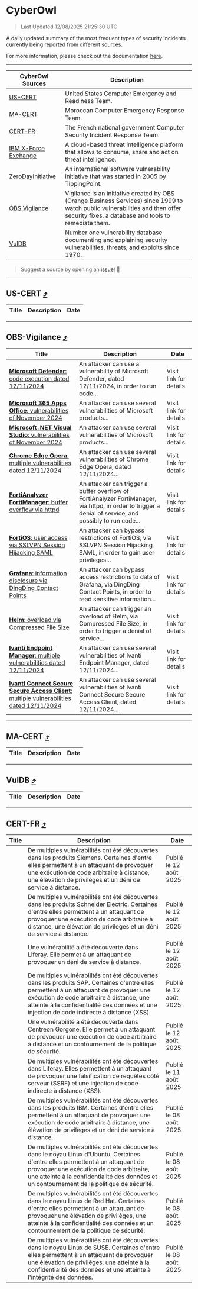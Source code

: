 
 <div id='top'></div>

# CyberOwl

 > Last Updated 12/08/2025 21:25:30 UTC
 
 A daily updated summary of the most frequent types of security incidents currently being reported from different sources.
 
 For more information, please check out the documentation [here](./docs/README.md).
 
 ---
 |CyberOwl Sources|Description|
 |---|---|
 |[US-CERT](#us-cert-arrow_heading_up)|United States Computer Emergency and Readiness Team.|
 |[MA-CERT](#ma-cert-arrow_heading_up)|Moroccan Computer Emergency Response Team.|
 |[CERT-FR](#cert-fr-arrow_heading_up)|The French national government Computer Security Incident Response Team.|
 |[IBM X-Force Exchange](#ibmcloud-arrow_heading_up)|A cloud-based threat intelligence platform that allows to consume, share and act on threat intelligence.|
 |[ZeroDayInitiative](#zerodayinitiative-arrow_heading_up)|An international software vulnerability initiative that was started in 2005 by TippingPoint.|
 |[OBS Vigilance](#obs-vigilance-arrow_heading_up)|Vigilance is an initiative created by OBS (Orange Business Services) since 1999 to watch public vulnerabilities and then offer security fixes, a database and tools to remediate them.|
 |[VulDB](#vuldb-arrow_heading_up)|Number one vulnerability database documenting and explaining security vulnerabilities, threats, and exploits since 1970.|
 
 > Suggest a source by opening an [issue](https://github.com/karimhabush/cyberowl/issues)! :raised_hands:
 ---

## US-CERT [:arrow_heading_up:](#cyberowl)

 |Title|Description|Date|
 |---|---|---|
 
 ---

## OBS-Vigilance [:arrow_heading_up:](#cyberowl)

 |Title|Description|Date|
 |---|---|---|
 |[<a href="https://vigilance.fr/vulnerability/Microsoft-Defender-code-execution-dated-12-11-2024-45621" class="noirorange"><b>Microsoft Defender</b>: code execution dated 12/11/2024</a>](https://vigilance.fr/vulnerability/Microsoft-Defender-code-execution-dated-12-11-2024-45621)|An attacker can use a vulnerability of Microsoft Defender, dated 12/11/2024, in order to run code...|Visit link for details|
 |[<a href="https://vigilance.fr/vulnerability/Microsoft-365-Apps-Office-vulnerabilities-of-November-2024-45620" class="noirorange"><b>Microsoft 365 Apps  Office</b>: vulnerabilities of November 2024</a>](https://vigilance.fr/vulnerability/Microsoft-365-Apps-Office-vulnerabilities-of-November-2024-45620)|An attacker can use several vulnerabilities of Microsoft products...|Visit link for details|
 |[<a href="https://vigilance.fr/vulnerability/Microsoft-NET-Visual-Studio-vulnerabilities-of-November-2024-45619" class="noirorange"><b>Microsoft .NET  Visual Studio</b>: vulnerabilities of November 2024</a>](https://vigilance.fr/vulnerability/Microsoft-NET-Visual-Studio-vulnerabilities-of-November-2024-45619)|An attacker can use several vulnerabilities of Microsoft products...|Visit link for details|
 |[<a href="https://vigilance.fr/vulnerability/Chrome-Edge-Opera-multiple-vulnerabilities-dated-12-11-2024-45618" class="noirorange"><b>Chrome  Edge  Opera</b>: multiple vulnerabilities dated 12/11/2024</a>](https://vigilance.fr/vulnerability/Chrome-Edge-Opera-multiple-vulnerabilities-dated-12-11-2024-45618)|An attacker can use several vulnerabilities of Chrome  Edge  Opera, dated 12/11/2024...|Visit link for details|
 |[<a href="https://vigilance.fr/vulnerability/FortiAnalyzer-FortiManager-buffer-overflow-via-httpd-45612" class="noirorange"><b>FortiAnalyzer  FortiManager</b>: buffer overflow via httpd</a>](https://vigilance.fr/vulnerability/FortiAnalyzer-FortiManager-buffer-overflow-via-httpd-45612)|An attacker can trigger a buffer overflow of FortiAnalyzer  FortiManager, via httpd, in order to trigger a denial of service, and possibly to run code...|Visit link for details|
 |[<a href="https://vigilance.fr/vulnerability/FortiOS-user-access-via-SSLVPN-Session-Hijacking-SAML-45603" class="noirorange"><b>FortiOS</b>: user access via SSLVPN Session Hijacking SAML</a>](https://vigilance.fr/vulnerability/FortiOS-user-access-via-SSLVPN-Session-Hijacking-SAML-45603)|An attacker can bypass restrictions of FortiOS, via SSLVPN Session Hijacking SAML, in order to gain user privileges...|Visit link for details|
 |[<a href="https://vigilance.fr/vulnerability/Grafana-information-disclosure-via-DingDing-Contact-Points-47420" class="noirorange"><b>Grafana</b>: information disclosure via DingDing Contact Points</a>](https://vigilance.fr/vulnerability/Grafana-information-disclosure-via-DingDing-Contact-Points-47420)|An attacker can bypass access restrictions to data of Grafana, via DingDing Contact Points, in order to read sensitive information...|Visit link for details|
 |[<a href="https://vigilance.fr/vulnerability/Helm-overload-via-Compressed-File-Size-47419" class="noirorange"><b>Helm</b>: overload via Compressed File Size</a>](https://vigilance.fr/vulnerability/Helm-overload-via-Compressed-File-Size-47419)|An attacker can trigger an overload of Helm, via Compressed File Size, in order to trigger a denial of service...|Visit link for details|
 |[<a href="https://vigilance.fr/vulnerability/Ivanti-Endpoint-Manager-multiple-vulnerabilities-dated-12-11-2024-45599" class="noirorange"><b>Ivanti Endpoint Manager</b>: multiple vulnerabilities dated 12/11/2024</a>](https://vigilance.fr/vulnerability/Ivanti-Endpoint-Manager-multiple-vulnerabilities-dated-12-11-2024-45599)|An attacker can use several vulnerabilities of Ivanti Endpoint Manager, dated 12/11/2024...|Visit link for details|
 |[<a href="https://vigilance.fr/vulnerability/Ivanti-Connect-Secure-Secure-Access-Client-multiple-vulnerabilities-dated-12-11-2024-45598" class="noirorange"><b>Ivanti Connect Secure  Secure Access Client</b>: multiple vulnerabilities dated 12/11/2024</a>](https://vigilance.fr/vulnerability/Ivanti-Connect-Secure-Secure-Access-Client-multiple-vulnerabilities-dated-12-11-2024-45598)|An attacker can use several vulnerabilities of Ivanti Connect Secure  Secure Access Client, dated 12/11/2024...|Visit link for details|
 
 ---

## MA-CERT [:arrow_heading_up:](#cyberowl)

 |Title|Description|Date|
 |---|---|---|
 
 ---

## VulDB [:arrow_heading_up:](#cyberowl)

 |Title|Description|Date|
 |---|---|---|
 
 ---

## CERT-FR [:arrow_heading_up:](#cyberowl)

 |Title|Description|Date|
 |---|---|---|
 |[](https://www.cert.ssi.gouv.fr/avis/CERTFR-2025-AVI-0677/)|De multiples vulnérabilités ont été découvertes dans les produits Siemens. Certaines d'entre elles permettent à un attaquant de provoquer une exécution de code arbitraire à distance, une élévation de privilèges et un déni de service à distance.|Publié le 12 août 2025|
 |[](https://www.cert.ssi.gouv.fr/avis/CERTFR-2025-AVI-0676/)|De multiples vulnérabilités ont été découvertes dans les produits Schneider Electric. Certaines d'entre elles permettent à un attaquant de provoquer une exécution de code arbitraire à distance, une élévation de privilèges et un déni de service à distance.|Publié le 12 août 2025|
 |[](https://www.cert.ssi.gouv.fr/avis/CERTFR-2025-AVI-0675/)|Une vulnérabilité a été découverte dans Liferay. Elle permet à un attaquant de provoquer un déni de service à distance.|Publié le 12 août 2025|
 |[](https://www.cert.ssi.gouv.fr/avis/CERTFR-2025-AVI-0674/)|De multiples vulnérabilités ont été découvertes dans les produits SAP. Certaines d'entre elles permettent à un attaquant de provoquer une exécution de code arbitraire à distance, une atteinte à la confidentialité des données et une injection de code indirecte à distance (XSS).|Publié le 12 août 2025|
 |[](https://www.cert.ssi.gouv.fr/avis/CERTFR-2025-AVI-0673/)|Une vulnérabilité a été découverte dans Centreon Gorgone. Elle permet à un attaquant de provoquer une exécution de code arbitraire à distance et un contournement de la politique de sécurité.|Publié le 12 août 2025|
 |[](https://www.cert.ssi.gouv.fr/avis/CERTFR-2025-AVI-0672/)|De multiples vulnérabilités ont été découvertes dans Liferay. Elles permettent à un attaquant de provoquer une falsification de requêtes côté serveur (SSRF) et une injection de code indirecte à distance (XSS).|Publié le 11 août 2025|
 |[](https://www.cert.ssi.gouv.fr/avis/CERTFR-2025-AVI-0671/)|De multiples vulnérabilités ont été découvertes dans les produits IBM. Certaines d'entre elles permettent à un attaquant de provoquer une exécution de code arbitraire à distance, une élévation de privilèges et un déni de service à distance.|Publié le 08 août 2025|
 |[](https://www.cert.ssi.gouv.fr/avis/CERTFR-2025-AVI-0670/)|De multiples vulnérabilités ont été découvertes dans le noyau Linux d'Ubuntu. Certaines d'entre elles permettent à un attaquant de provoquer une exécution de code arbitraire, une atteinte à la confidentialité des données et un contournement de la politique de sécurité.|Publié le 08 août 2025|
 |[](https://www.cert.ssi.gouv.fr/avis/CERTFR-2025-AVI-0669/)|De multiples vulnérabilités ont été découvertes dans le noyau Linux de Red Hat. Certaines d'entre elles permettent à un attaquant de provoquer une élévation de privilèges, une atteinte à la confidentialité des données et un contournement de la politique de sécurité.|Publié le 08 août 2025|
 |[](https://www.cert.ssi.gouv.fr/avis/CERTFR-2025-AVI-0668/)|De multiples vulnérabilités ont été découvertes dans le noyau Linux de SUSE. Certaines d'entre elles permettent à un attaquant de provoquer une élévation de privilèges, une atteinte à la confidentialité des données et une atteinte à l'intégrité des données.|Publié le 08 août 2025|
 